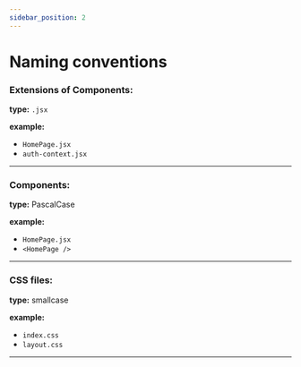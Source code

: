 ```yaml
---
sidebar_position: 2
---
```


# Naming conventions

### Extensions of Components:
**type:** `.jsx`

**example:**
- `HomePage.jsx`
- `auth-context.jsx`
------
### Components:
**type:** PascalCase

**example:** 
- `HomePage.jsx` 
- `<HomePage />`
------
### CSS files:  
**type:** smallcase

**example:**  
- `index.css`
- `layout.css` 
------